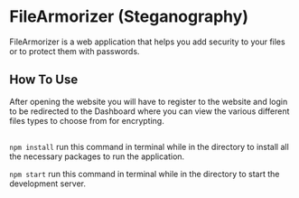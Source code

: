 # FileArmorizer (Steganography)
FileArmorizer is a web application that helps you add security to your files or to protect them with passwords.

## How To Use

After opening the website you will have to register to the website and login to be redirected to the Dashboard where you can view the various different files types to choose from for encrypting.

## 
`
npm install
`
run this command in terminal while in the directory to install all the necessary packages to run the application. 

`
npm start
`
run this command in terminal while in the directory to start the development server. 
